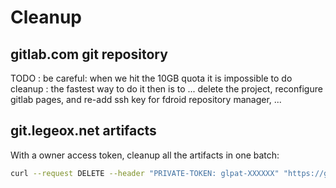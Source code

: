 # Cleanup

## gitlab.com git repository

TODO : be careful: when we hit the 10GB quota it is impossible to do cleanup : the fastest way to do it then is to ... delete the project, reconfigure gitlab pages, and re-add ssh key for fdroid repository manager, ...

## git.legeox.net artifacts

With a owner access token, cleanup all the artifacts in one batch:

```bash
curl --request DELETE --header "PRIVATE-TOKEN: glpat-XXXXXX" "https://git.legeox.net/api/v4/projects/77/artifacts"
```